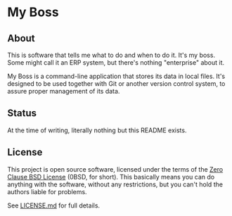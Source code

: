 # My Boss

## About

This is software that tells me what to do and when to do it. It's my boss. Some might call it an ERP system, but there's nothing "enterprise" about it.

My Boss is a command-line application that stores its data in local files. It's designed to be used together with Git or another version control system, to assure proper management of its data.

## Status

At the time of writing, literally nothing but this README exists.

## License

This project is open source software, licensed under the terms of the [Zero Clause BSD License] (0BSD, for short). This basically means you can do anything with the software, without any restrictions, but you can't hold the authors liable for problems.

See [LICENSE.md] for full details.

[Zero Clause BSD License]: https://opensource.org/licenses/0BSD
[LICENSE.md]: https://github.com/hannobraun/my-boss/blob/main/LICENSE.md
